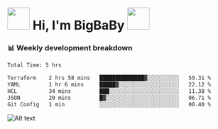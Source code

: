 <!-- Title -->
<h1>
    <img src="https://media.tenor.com/TlyRveJkgo4AAAAi/cloud-cloud-strife.gif" width="50"/>
    Hi, I'm BigBaBy
    <img src="https://media.tenor.com/TlyRveJkgo4AAAAi/cloud-cloud-strife.gif" width="50"/>
</h1>

<h3> 📊 Weekly development breakdown </h3>
<!-- waka-readme-stats -->

<!--START_SECTION:waka-->

```txt
Total Time: 5 hrs

Terraform    2 hrs 58 mins   ██████████████▓░░░░░░░░░░   59.31 %
YAML         1 hr 6 mins     █████▓░░░░░░░░░░░░░░░░░░░   22.12 %
HCL          34 mins         ███░░░░░░░░░░░░░░░░░░░░░░   11.38 %
JSON         20 mins         █▓░░░░░░░░░░░░░░░░░░░░░░░   06.71 %
Git Config   1 min           ░░░░░░░░░░░░░░░░░░░░░░░░░   00.40 %
```

<!--END_SECTION:waka-->

![Alt text](https://spotify-recently-played-readme.vercel.app/api?user=21b7yx6vkj66csord5swswvza&count=10&width=1000)
